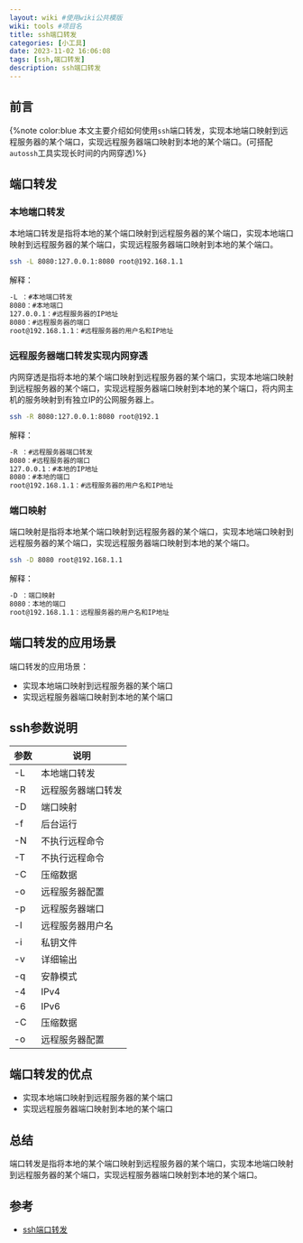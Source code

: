 ```yaml
---
layout: wiki #使用wiki公共模版
wiki: tools #项目名
title: ssh端口转发
categories: [小工具]
date: 2023-11-02 16:06:08
tags: [ssh,端口转发]
description: ssh端口转发
---
```


## 前言

{%note color:blue 本文主要介绍如何使用`ssh`端口转发，实现本地端口映射到远程服务器的某个端口，实现远程服务器端口映射到本地的某个端口。(可搭配`autossh`工具实现长时间的内网穿透)%}

## 端口转发

### 本地端口转发
本地端口转发是指将本地的某个端口映射到远程服务器的某个端口，实现本地端口映射到远程服务器的某个端口，实现远程服务器端口映射到本地的某个端口。
```bash
ssh -L 8080:127.0.0.1:8080 root@192.168.1.1
```
解释：

```bash
-L ：#本地端口转发
8080：#本地端口
127.0.0.1：#远程服务器的IP地址
8080：#远程服务器的端口
root@192.168.1.1：#远程服务器的用户名和IP地址
```
### 远程服务器端口转发实现内网穿透
内网穿透是指将本地的某个端口映射到远程服务器的某个端口，实现本地端口映射到远程服务器的某个端口，实现远程服务器端口映射到本地的某个端口，将内网主机的服务映射到有独立IP的公网服务器上。
```bash
ssh -R 8080:127.0.0.1:8080 root@192.1
```
解释：
```bash
-R ：#远程服务器端口转发
8080：#远程服务器的端口
127.0.0.1：#本地的IP地址
8080：#本地的端口
root@192.168.1.1：#远程服务器的用户名和IP地址
```
### 端口映射

端口映射是指将本地某个端口映射到远程服务器的某个端口，实现本地端口映射到远程服务器的某个端口，实现远程服务器端口映射到本地的某个端口。
```bash
ssh -D 8080 root@192.168.1.1
```
解释：
```bash
-D ：端口映射
8080：本地的端口
root@192.168.1.1：远程服务器的用户名和IP地址
```
## 端口转发的应用场景

端口转发的应用场景：
- 实现本地端口映射到远程服务器的某个端口
- 实现远程服务器端口映射到本地的某个端口

## ssh参数说明
| 参数 | 说明 |
| --- | --- |
| -L | 本地端口转发 |
| -R | 远程服务器端口转发 |
| -D | 端口映射 |
| -f | 后台运行 |
| -N | 不执行远程命令 |
| -T | 不执行远程命令 |
| -C | 压缩数据 |
| -o | 远程服务器配置 |
| -p | 远程服务器端口 |
| -l | 远程服务器用户名 |
| -i | 私钥文件 |
| -v | 详细输出 |
| -q | 安静模式 |
| -4 | IPv4 |
| -6 | IPv6 |
| -C | 压缩数据 |
| -o | 远程服务器配置 |

## 端口转发的优点
- 实现本地端口映射到远程服务器的某个端口
- 实现远程服务器端口映射到本地的某个端口

## 总结

端口转发是指将本地的某个端口映射到远程服务器的某个端口，实现本地端口映射到远程服务器的某个端口，实现远程服务器端口映射到本地的某个端口。


## 参考
- [ssh端口转发](https://www.ruanyifeng.com/blog/2011/12/ssh_port_forwarding.html)
